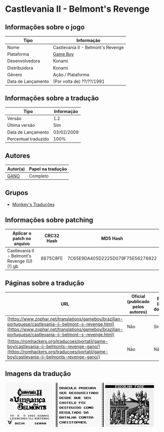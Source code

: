 # Castlevania II - Belmont's Revenge

## Informações sobre o jogo

| Tipo | Informação |
| ----------- | ----------- |
| Nome | Castlevania II \- Belmont's Revenge |
| Plataforma | [Game Boy](../) |
| Desenvolvedora | Konami |
| Distribuidora | Konami |
| Gênero | Ação / Plataforma |
| Data de Lançamento | (Por volta de) ??/??/1991 |

## Informações sobre a tradução

| Tipo | Informação |
| ----------- | ----------- |
| Versão | 1\.2 |
| Última versão | Sim |
| Data de Lançamento | 03/02/2009 |
| Percentual traduzido | 100% |

## Autores

| Autor(a) | Papel na tradução |
| ----------- | ----------- |
| [GANO](../../../autores/gano/) | Completo |

## Grupos

* [Monkey's Traduções](../../../grupos/monkeys-traducoes/)

## Informações sobre patching

| Aplicar o patch no arquivo | CRC32 Hash | MD5 Hash |
| ----------- | ----------- | ----------- |
| Castlevania II \- Belmont's Revenge \(U\) \[\!\]\.gb | 8875C8FE | 7C65E9DA405D2225D079F75E56276822 |

## Páginas sobre a tradução

| URL | Oficial (publicado pelos autores) | Possuí link de download |
| ----------- | ----------- | ----------- |
| [https://www.zophar.net/translations/gameboy/brazilian-portuguese/castlevania-ii-belmont-s-revenge.html](https://www.zophar.net/translations/gameboy/brazilian-portuguese/castlevania-ii-belmont-s-revenge.html) | Não | Sim |
| [https://romhackers.org/traducoes/portatil/game-boy/castlevania-ii-belmonts-revenge-gano/](https://romhackers.org/traducoes/portatil/game-boy/castlevania-ii-belmonts-revenge-gano/) | Não | Não |

## Imagens da tradução

![Imagem de exemplo da tradução 1](1_JLkFjpI.png)
![Imagem de exemplo da tradução 2](2_rHGxENi.png)
![Imagem de exemplo da tradução 3](3_4sy42Uf.png)